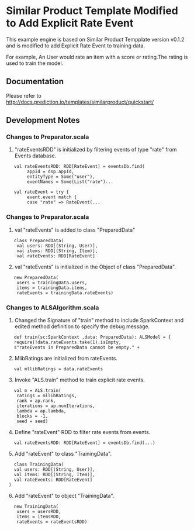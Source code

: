 # Similar Product Template Modified to Add Explicit Rate Event

This example engine is based on Similar Product Tempplate version v0.1.2  and is modified to add Explicit Rate Event to training data.

For example, An User would rate an item with a score or rating.The rating is used to train the model.   

## Documentation

Please refer to http://docs.prediction.io/templates/similarproduct/quickstart/



## Development Notes

### Changes to Preparator.scala

1) "rateEventsRDD" is initialized by filtering events of type "rate" from Events database.

```
   val rateEventsRDD: RDD[RateEvent] = eventsDb.find(
        appId = dsp.appId,
        entityType = Some("user"),
        eventNames = Some(List("rate")...
       
   val rateEvent = try {
        event.event match {
        case "rate" => RateEvent(...
```



### Changes to Preparator.scala

1) val "rateEvents" is added to class "PreparedData"

```
   class PreparedData(
    val users: RDD[(String, User)],
    val items: RDD[(String, Item)],
    val rateEvents: RDD[RateEvent]
```

2) val "rateEvents" is initialized in the Object of class "PreparedData".

```
   new PreparedData(
    users = trainingData.users,
    items = trainingData.items,
    rateEvents = trainingData.rateEvents)
```

### Changes to ALSAlgorithm.scala

1) Changed the Signature of "train" method  to include SparkContext and edited  method definition to specify the   debug message.

```
   def train(sc:SparkContext ,data: PreparedData): ALSModel = {
   require(!data.rateEvents.take(1).isEmpty,
   s"rateEvents in PreparedData cannot be empty." +
```

2) MlibRatings are initialized from rateEvents.

```
   val mllibRatings = data.rateEvents
```

3) Invoke "ALS.train" method to train explicit rate events.
```
   val m = ALS.train(
    ratings = mllibRatings,
    rank = ap.rank,
    iterations = ap.numIterations,
    lambda = ap.lambda,
    blocks = -1,
    seed = seed)
```

4) Define "rateEvent"  RDD to filter rate events from events.

```
   val rateEventsRDD: RDD[RateEvent] = eventsDb.find(...)
```

5) Add "rateEvent"  to class "TrainingData".

```
   class TrainingData(
   val users: RDD[(String, User)],
   val items: RDD[(String, Item)],
   val rateEvents: RDD[RateEvent]
 )
```

6) Add "rateEvent"  to object "TrainingData".

```
   new TrainingData(
    users = usersRDD,
    items = itemsRDD,
    rateEvents = rateEventsRDD)
```



